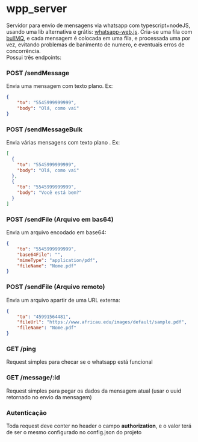 # wpp_server

Servidor para envio de mensagens via whatsapp com typescript+nodeJS, 
usando uma lib alternativa e grátis: [whatsapp-web.js](https://github.com/pedroslopez/whatsapp-web.js).
Cria-se uma fila com [bullMQ](https://docs.bullmq.io/), e cada mensagem é colocada em uma fila, e processada uma por vez, evitando problemas de banimento de numero, 
e eventuais erros de concorrência.<br>
Possui três endpoints: 

### POST /sendMessage
Envia uma mensagem com texto plano. Ex: 
```json
{
    "to": "5545999999999",
    "body": "Olá, como vai"
}
```

### POST /sendMessageBulk
Envia várias mensagens com texto plano . Ex:
```json
[
  {
    "to": "5545999999999",
    "body": "Olá, como vai"
  },
  {
    "to": "5545999999999",
    "body": "Você está bem?"
  }
]
```


### POST /sendFile (Arquivo em bas64)
Envia um arquivo encodado em base64:
```json
{
    "to": "5545999999999",
    "base64File": "",
    "mimeType": "application/pdf",
    "fileName": "Nome.pdf"
}
```

### POST /sendFile (Arquivo remoto)
Envia um arquivo apartir de uma URL externa:
```json
{
    "to": "45991564481",
    "fileUrl": "https://www.africau.edu/images/default/sample.pdf",
    "fileName": "Nome.pdf"
}
```

### GET /ping
Request simples para checar se o whatsapp está funcional


### GET /message/:id
Request simples para pegar os dados da mensagem atual (usar o uuid retornado no envio da mensagem)


### Autenticação
Toda request deve conter no header o campo <b>authorization</b>, e o valor terá de ser o mesmo configurado no config.json do projeto
